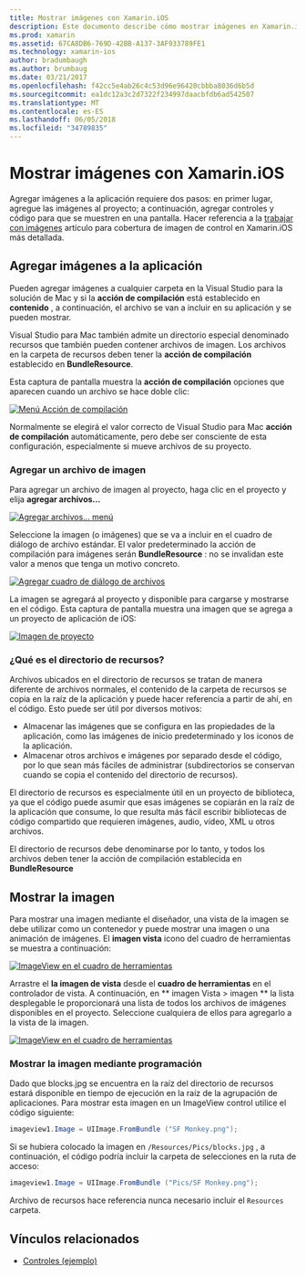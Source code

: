 ```yaml
---
title: Mostrar imágenes con Xamarin.iOS
description: Este documento describe cómo mostrar imágenes en Xamarin.iOS. Incluye agregar imágenes a una aplicación ya sea mediante programación o mediante el Diseñador de iOS.
ms.prod: xamarin
ms.assetid: 67CA8DB6-769D-42BB-A137-3AF933789FE1
ms.technology: xamarin-ios
author: bradumbaugh
ms.author: brumbaug
ms.date: 03/21/2017
ms.openlocfilehash: f42cc5e4ab26c4c53d96e96420cbbba8036d6b5d
ms.sourcegitcommit: ea1dc12a3c2d7322f234997daacbfdb6ad542507
ms.translationtype: MT
ms.contentlocale: es-ES
ms.lasthandoff: 06/05/2018
ms.locfileid: "34789835"
---
```

# <a name="displaying-images-with-xamarinios"></a>Mostrar imágenes con Xamarin.iOS

Agregar imágenes a la aplicación requiere dos pasos: en primer lugar, agregue las imágenes al proyecto; a continuación, agregar controles y código para que se muestren en una pantalla. Hacer referencia a la [trabajar con imágenes](~/ios/app-fundamentals/images-icons/index.md) artículo para cobertura de imagen de control en Xamarin.iOS más detallada.

## <a name="adding-images-to-your-app"></a>Agregar imágenes a la aplicación

Pueden agregar imágenes a cualquier carpeta en la Visual Studio para la solución de Mac y si la **acción de compilación** está establecido en **contenido** , a continuación, el archivo se van a incluir en su aplicación y se pueden mostrar.

Visual Studio para Mac también admite un directorio especial denominado recursos que también pueden contener archivos de imagen. Los archivos en la carpeta de recursos deben tener la **acción de compilación** establecido en **BundleResource**.

Esta captura de pantalla muestra la **acción de compilación** opciones que aparecen cuando un archivo se hace doble clic:

 [![](image-images/image30a.png "Menú Acción de compilación")](image-images/image30a.png#lightbox)

Normalmente se elegirá el valor correcto de Visual Studio para Mac **acción de compilación** automáticamente, pero debe ser consciente de esta configuración, especialmente si mueve archivos de su proyecto.

### <a name="adding-an-image-file"></a>Agregar un archivo de imagen

Para agregar un archivo de imagen al proyecto, haga clic en el proyecto y elija **agregar archivos...**

 [![](image-images/image31a.png "Agregar archivos... menú")](image-images/image31a.png#lightbox)

Seleccione la imagen (o imágenes) que se va a incluir en el cuadro de diálogo de archivo estándar. El valor predeterminado la acción de compilación para imágenes serán **BundleResource** : no se invalidan este valor a menos que tenga un motivo concreto.

 [![](image-images/image32a.png "Agregar cuadro de diálogo de archivos")](image-images/image32a.png#lightbox)

La imagen se agregará al proyecto y disponible para cargarse y mostrarse en el código. Esta captura de pantalla muestra una imagen que se agrega a un proyecto de aplicación de iOS:

 [![](image-images/image33a.png "Imagen de proyecto")](image-images/image33a.png#lightbox)

### <a name="what-is-the-resources-directory"></a>¿Qué es el directorio de recursos?

Archivos ubicados en el directorio de recursos se tratan de manera diferente de archivos normales, el contenido de la carpeta de recursos se copia en la raíz de la aplicación y puede hacer referencia a partir de ahí, en el código. Esto puede ser útil por diversos motivos:

-  Almacenar las imágenes que se configura en las propiedades de la aplicación, como las imágenes de inicio predeterminado y los iconos de la aplicación.
-  Almacenar otros archivos e imágenes por separado desde el código, por lo que sean más fáciles de administrar (subdirectorios se conservan cuando se copia el contenido del directorio de recursos).


El directorio de recursos es especialmente útil en un proyecto de biblioteca, ya que el código puede asumir que esas imágenes se copiarán en la raíz de la aplicación que consume, lo que resulta más fácil escribir bibliotecas de código compartido que requieren imágenes, audio, vídeo, XML u otros archivos.



El directorio de recursos debe denominarse por lo tanto, y todos los archivos deben tener la acción de compilación establecida en **BundleResource**

## <a name="displaying-the-image"></a>Mostrar la imagen

Para mostrar una imagen mediante el diseñador, una vista de la imagen se debe utilizar como un contenedor y puede mostrar una imagen o una animación de imágenes. El **imagen vista** icono del cuadro de herramientas se muestra a continuación:

 [![](image-images/image35a.png "ImageView en el cuadro de herramientas")](image-images/image35.png#lightbox)

Arrastre el **la imagen de vista** desde el **cuadro de herramientas** en el controlador de vista. A continuación, en ** imagen Vista > imagen ** la lista desplegable le proporcionará una lista de todos los archivos de imágenes disponibles en el proyecto. Seleccione cualquiera de ellos para agregarlo a la vista de la imagen.

 [![](image-images/image36a.png "ImageView en el cuadro de herramientas")](image-images/image36.png#lightbox)

### <a name="displaying-the-image-programmatically"></a>Mostrar la imagen mediante programación

Dado que blocks.jpg se encuentra en la raíz del directorio de recursos estará disponible en tiempo de ejecución en la raíz de la agrupación de aplicaciones. Para mostrar esta imagen en un ImageView control utilice el código siguiente:

```csharp
imageview1.Image = UIImage.FromBundle ("SF Monkey.png");
```

Si se hubiera colocado la imagen en `/Resources/Pics/blocks.jpg` , a continuación, el código podría incluir la carpeta de selecciones en la ruta de acceso:

```csharp
imageview1.Image = UIImage.FromBundle ("Pics/SF Monkey.png");
```

Archivo de recursos hace referencia nunca necesario incluir el `Resources` carpeta.


## <a name="related-links"></a>Vínculos relacionados

- [Controles (ejemplo)](https://developer.xamarin.com/samples/Controls/)
